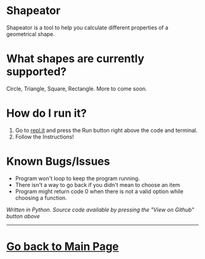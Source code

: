 # Shapeator


Shapeator is a tool to help you calculate different properties of a geometrical shape. 


# What shapes are currently supported?

Circle, Triangle, Square, Rectangle. More to come soon. 

# How do I run it?

1. Go to [repl.it](https://repl.it/FDFZ/3) and press the Run button right above the code and terminal. 
2. Follow the Instructions!

# Known Bugs/Issues

* Program won't loop to keep the program running. 
* There isn't a way to go back if you didn't mean to choose an item
* Program might return code 0 when there is not a valid option while choosing a function. 

*Written in Python. Source code available by pressing the "View on Github" button above*

___

#  [Go back to Main Page](https://erickjr.me)
